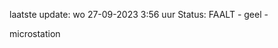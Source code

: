 laatste update: 
wo 27-09-2023  3:56   uur 
Status: FAALT - geel - 
<div class="service Y">microstation</div>